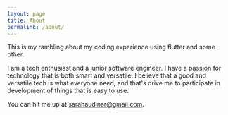 ```yaml
---
layout: page
title: About
permalink: /about/
---
```


This is my rambling about my coding experience using flutter and some other.

I am a tech enthusiast and a junior software engineer.
I have a passion for technology that is both smart and versatile.
I believe that a good and versatile tech is what everyone need, and that's drive me to
participate in development of things that is easy to use.

You can hit me up at sarahaudinar@gmail.com.